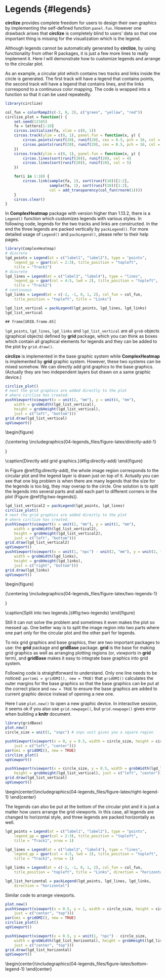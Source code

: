 


# Legends {#legends}



**circlize** provides complete freedom for users to design their own graphics
by implementing the self-defined function `panel.fun`. However one drawback
arises that **circlize** is completely blind to users' data so that one
important thing is missing for the visualization which is the legend.

Although legends cannot be automatically generated by **circlize**, by using
functionality from other R packages, it is just a few more lines to really
implement it. Here I will demonstrate how to customize legends and arrange to
the circular plot.

As an example, a circular plot which contains two tracks and links inside the
circle is generated. The first track will have a legend that contains points,
the second track will have a legend that contains lines, and the links
correspond to a continuous color mapping. The code is wrapped into a function
so that it can be used repeatedly.


```r
library(circlize)

col_fun = colorRamp2(c(-2, 0, 2), c("green", "yellow", "red"))
circlize_plot = function() {
    set.seed(12345)
    fa = letters[1:10]
    circos.initialize(fa, xlim = c(0, 1))
    circos.track(ylim = c(0, 1), panel.fun = function(x, y) {
        circos.points(runif(20), runif(20), cex = 0.5, pch = 16, col = 2)
        circos.points(runif(20), runif(20), cex = 0.5, pch = 16, col = 3)
    })
    circos.track(ylim = c(0, 1), panel.fun = function(x, y) {
        circos.lines(sort(runif(20)), runif(20), col = 4)
        circos.lines(sort(runif(20)), runif(20), col = 5)
    })

    for(i in 1:10) {
        circos.link(sample(fa, 1), sort(runif(10))[1:2], 
                    sample(fa, 1), sort(runif(10))[1:2],
                    col = add_transparency(col_fun(rnorm(1))))
    }
    circos.clear()
}
```

In **ComplexHeatmap** package with version higher than 1.13.2, there is a
`Legend()` function which customizes legends with various styles. In following
code, legends for the two tracks and links are constructed. In the end the
three legends are packed vertically by `packLegend()`. For more detailed usage
of `Legend()` and `packLegend()`, please refer to their help pages.


```r
library(ComplexHeatmap)
# discrete
lgd_points = Legend(at = c("label1", "label2"), type = "points", 
    legend_gp = gpar(col = 2:3), title_position = "topleft", 
    title = "Track1")
# discrete
lgd_lines = Legend(at = c("label3", "label4"), type = "lines", 
    legend_gp = gpar(col = 4:5, lwd = 2), title_position = "topleft", 
    title = "Track2")
# continuous
lgd_links = Legend(at = c(-2, -1, 0, 1, 2), col_fun = col_fun, 
    title_position = "topleft", title = "Links")

lgd_list_vertical = packLegend(lgd_points, lgd_lines, lgd_links)
lgd_list_vertical
```

```
## frame[GRID.frame.65]
```

`lgd_points`, `lgd_lines`, `lgd_links` and `lgd_list_vertical` are all `grob`
objects (graphical objects) defined by **grid** package, which you can think
as boxes which contain all graphical elements for legends and they can be
added to the plot by `grid.draw()`.

**circlize** is implemented in the base graphic system while
**ComplexHeatmap** is implemented by **grid** graphic system. However, these
two systems can be mixed somehow. We can directly add grid graphics to the base
graphics. (Actually they are two independent layers but drawn on a same
graphic device.)


```r
circlize_plot()
# next the grid graphics are added directly to the plot
# where circlize has created.
pushViewport(viewport(x = unit(2, "mm"), y = unit(4, "mm"), 
    width = grobWidth(lgd_list_vertical), 
    height = grobHeight(lgd_list_vertical), 
    just = c("left", "bottom")))
grid.draw(lgd_list_vertical)
upViewport()
```

\begin{figure}

{\centering \includegraphics{04-legends_files/figure-latex/directly-add-1} 

}

\caption{Directly add grid graphics.}(\#fig:directly-add)
\end{figure}

In Figure \@ref(fig:directly-add), the whole image region corresponds to the
circular plot and the legend layer is drawn just on top of it. Actually you
can see that one big problem is when there are many legends that the size for
the legends is too big, they may overap to the circle. One solution is to
split the legends into several parts and add each part to different corners in
the plot (Figure \@ref(fig:two-legends)).


```r
lgd_list_vertical2 = packLegend(lgd_points, lgd_lines)
circlize_plot()
# next the grid graphics are added directly to the plot
# where circlize has created.
pushViewport(viewport(x = unit(2, "mm"), y = unit(2, "mm"), 
    width = grobWidth(lgd_list_vertical2), 
    height = grobHeight(lgd_list_vertical2), 
    just = c("left", "bottom")))
grid.draw(lgd_list_vertical2)
upViewport()
pushViewport(viewport(x = unit(1, "npc") - unit(2, "mm"), y = unit(2, "mm"), 
    width = grobWidth(lgd_links), 
    height = grobHeight(lgd_links), 
    just = c("right", "bottom")))
grid.draw(lgd_links)
upViewport()
```

\begin{figure}

{\centering \includegraphics{04-legends_files/figure-latex/two-legends-1} 

}

\caption{Split into two legends.}(\#fig:two-legends)
\end{figure}

Still it can not solve the problem and sometimes it even makes the plot so
messed up. One better way is to split the image region into two parts where
one part only for the circular plot and the other part for legends.

To mix grid graphics and base graphics, ther are two important packages to
use: the **grid** package and **gridBase** package. **grid** is the base for
making grid graphics as well as arranging plotting regions (or, _viewports_ in
**grid** term), and **gridBase** makes it easy to integrate base graphics into
grid system.

Following code is straightforward to understand. Only one line needs to be
noticed: `par(omi = gridOMI(), new = TRUE)` that `gridOMI()` calculates the
outer margins for the base graphics so that the base graphics can be put at
the correct place and `new = TRUE` to ensure the base graphics are added to
current graphic device instead of opening a new one.

Here I use `plot.new()` to open a new graphic device. In interactive session,
it seems ok if you also use `grid.newpage()`, but `grid.newpage()` gives error
when building a **knitr** document.


```r
library(gridBase)
plot.new()
circle_size = unit(1, "snpc") # snpc unit gives you a square region

pushViewport(viewport(x = 0, y = 0.5, width = circle_size, height = circle_size,
    just = c("left", "center")))
par(omi = gridOMI(), new = TRUE)
circlize_plot()
upViewport()

pushViewport(viewport(x = circle_size, y = 0.5, width = grobWidth(lgd_list_vertical), 
    height = grobHeight(lgd_list_vertical), just = c("left", "center")))
grid.draw(lgd_list_vertical)
upViewport()
```



\begin{center}\includegraphics{04-legends_files/figure-latex/right-legend-1} \end{center}

The legends can also be put at the bottom of the circular plot and it is just
a matter how users arrange the grid viewports. In this case, all legends are
changed to horizontal style, and three legends are packed horizontally as
well.


```r
lgd_points = Legend(at = c("label1", "label2"), type = "points", 
    legend_gp = gpar(col = 2:3), title_position = "topleft", 
    title = "Track1", nrow = 1)

lgd_lines = Legend(at = c("label3", "label4"), type = "lines", 
    legend_gp = gpar(col = 4:5, lwd = 2), title_position = "topleft", 
    title = "Track2", nrow = 1)

lgd_links = Legend(at = c(-2, -1, 0, 1, 2), col_fun = col_fun, 
    title_position = "topleft", title = "Links", direction = "horizontal")

lgd_list_horizontal = packLegend(lgd_points, lgd_lines, lgd_links, 
    direction = "horizontal")
```

Similar code to arrange viewports.


```r
plot.new()
pushViewport(viewport(x = 0.5, y = 1, width = circle_size, height = circle_size,
    just = c("center", "top")))
par(omi = gridOMI(), new = TRUE)
circlize_plot()
upViewport()

pushViewport(viewport(x = 0.5, y = unit(1, "npc") - circle_size, 
    width = grobWidth(lgd_list_horizontal), height = grobHeight(lgd_list_horizontal), 
    just = c("center", "top")))
grid.draw(lgd_list_horizontal)
upViewport()
```



\begin{center}\includegraphics{04-legends_files/figure-latex/bottom-legend-1} \end{center}

